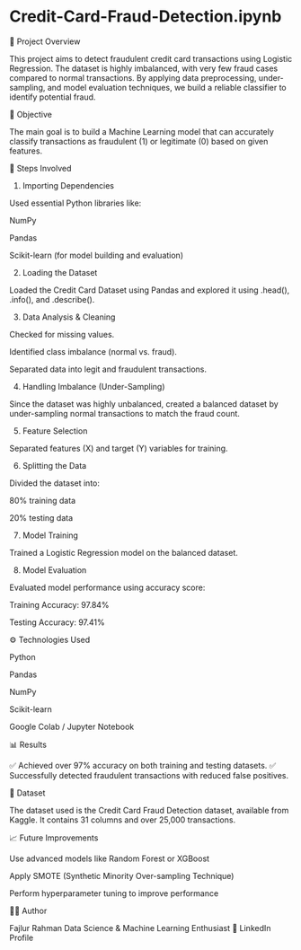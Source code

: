 # Credit-Card-Fraud-Detection.ipynb

📘 Project Overview

This project aims to detect fraudulent credit card transactions using Logistic Regression.
The dataset is highly imbalanced, with very few fraud cases compared to normal transactions.
By applying data preprocessing, under-sampling, and model evaluation techniques, we build a reliable classifier to identify potential fraud.

🎯 Objective

The main goal is to build a Machine Learning model that can accurately classify transactions as fraudulent (1) or legitimate (0) based on given features.

🧩 Steps Involved
1. Importing Dependencies

Used essential Python libraries like:

NumPy

Pandas

Scikit-learn (for model building and evaluation)

2. Loading the Dataset

Loaded the Credit Card Dataset using Pandas and explored it using .head(), .info(), and .describe().

3. Data Analysis & Cleaning

Checked for missing values.

Identified class imbalance (normal vs. fraud).

Separated data into legit and fraudulent transactions.

4. Handling Imbalance (Under-Sampling)

Since the dataset was highly unbalanced, created a balanced dataset by under-sampling normal transactions to match the fraud count.

5. Feature Selection

Separated features (X) and target (Y) variables for training.

6. Splitting the Data

Divided the dataset into:

80% training data

20% testing data

7. Model Training

Trained a Logistic Regression model on the balanced dataset.

8. Model Evaluation

Evaluated model performance using accuracy score:

Training Accuracy: 97.84%

Testing Accuracy: 97.41%

⚙️ Technologies Used

Python

Pandas

NumPy

Scikit-learn

Google Colab / Jupyter Notebook

📊 Results

✅ Achieved over 97% accuracy on both training and testing datasets.
✅ Successfully detected fraudulent transactions with reduced false positives.

📂 Dataset

The dataset used is the Credit Card Fraud Detection dataset, available from Kaggle.
It contains 31 columns and over 25,000 transactions.

📈 Future Improvements

Use advanced models like Random Forest or XGBoost

Apply SMOTE (Synthetic Minority Over-sampling Technique)

Perform hyperparameter tuning to improve performance

👨‍💻 Author

Fajlur Rahman
Data Science & Machine Learning Enthusiast
🔗 LinkedIn Profile
